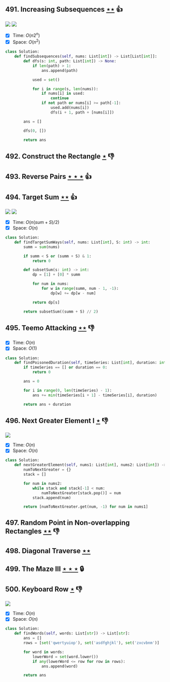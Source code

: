 ## 491. Increasing Subsequences [$\star\star$](https://leetcode.com/problems/increasing-subsequences) :thumbsup:

![](https://img.shields.io/badge/-Backtracking-D0104C.svg?style=flat-square) ![](https://img.shields.io/badge/-Depth%20First%20Search-86C166.svg?style=flat-square)

- [x] Time: $O(n2^n)$
- [x] Space: $O(n^2)$

```python
class Solution:
    def findSubsequences(self, nums: List[int]) -> List[List[int]]:
        def dfs(s: int, path: List[int]) -> None:
            if len(path) > 1:
                ans.append(path)

            used = set()

            for i in range(s, len(nums)):
                if nums[i] in used:
                    continue
                if not path or nums[i] >= path[-1]:
                    used.add(nums[i])
                    dfs(i + 1, path + [nums[i]])

        ans = []

        dfs(0, [])

        return ans
```

## 492. Construct the Rectangle [$\star$](https://leetcode.com/problems/construct-the-rectangle) :thumbsdown:

## 493. Reverse Pairs [$\star\star\star$](https://leetcode.com/problems/reverse-pairs) :thumbsup:

## 494. Target Sum [$\star\star$](https://leetcode.com/problems/target-sum) :thumbsup:

![](https://img.shields.io/badge/-Depth%20First%20Search-86C166.svg?style=flat-square) ![](https://img.shields.io/badge/-Dynamic%20Programming-113285.svg?style=flat-square)

- [x] Time: $O(n(sum + S) / 2)$
- [x] Space: $O(n)$

```python
class Solution:
    def findTargetSumWays(self, nums: List[int], S: int) -> int:
        summ = sum(nums)

        if summ < S or (summ + S) & 1:
            return 0

        def subsetSum(s: int) -> int:
            dp = [1] + [0] * summ

            for num in nums:
                for w in range(summ, num - 1, -1):
                    dp[w] += dp[w - num]

            return dp[s]

        return subsetSum((summ + S) // 2)
```

## 495. Teemo Attacking [$\star\star$](https://leetcode.com/problems/teemo-attacking) :thumbsdown:

- [x] Time: $O(n)$
- [x] Space: $O(1)$

```python
class Solution:
    def findPoisonedDuration(self, timeSeries: List[int], duration: int) -> int:
        if timeSeries == [] or duration == 0:
            return 0

        ans = 0

        for i in range(0, len(timeSeries) - 1):
            ans += min(timeSeries[i + 1] - timeSeries[i], duration)

        return ans + duration
```

## 496. Next Greater Element I [$\star$](https://leetcode.com/problems/next-greater-element-i) :thumbsdown:

![](https://img.shields.io/badge/-Stack-E2943B.svg?style=flat-square)

- [x] Time: $O(n)$
- [x] Space: $O(n)$

```python
class Solution:
    def nextGreaterElement(self, nums1: List[int], nums2: List[int]) -> List[int]:
        numToNextGreater = {}
        stack = []

        for num in nums2:
            while stack and stack[-1] < num:
                numToNextGreater[stack.pop()] = num
            stack.append(num)

        return [numToNextGreater.get(num, -1) for num in nums1]
```

## 497. Random Point in Non-overlapping Rectangles [$\star\star$](https://leetcode.com/problems/random-point-in-non-overlapping-rectangles) :thumbsdown:

## 498. Diagonal Traverse [$\star\star$](https://leetcode.com/problems/diagonal-traverse)

## 499. The Maze III [$\star\star\star$](https://leetcode.com/problems/the-maze-iii) 🔒

## 500. Keyboard Row [$\star$](https://leetcode.com/problems/keyboard-row) :thumbsdown:

![](https://img.shields.io/badge/-Hash%20Table-7BA23F.svg?style=flat-square)

- [x] Time: $O(n)$
- [x] Space: $O(n)$

```python
class Solution:
    def findWords(self, words: List[str]) -> List[str]:
        ans = []
        rows = [set('qwertyuiop'), set('asdfghjkl'), set('zxcvbnm')]

        for word in words:
            lowerWord = set(word.lower())
            if any(lowerWord <= row for row in rows):
                ans.append(word)

        return ans
```
